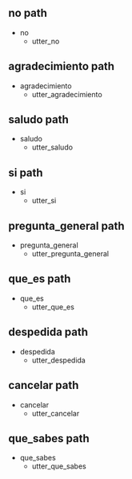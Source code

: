 ## no path
* no 
  - utter_no

## agradecimiento path
* agradecimiento 
  - utter_agradecimiento

## saludo path
* saludo 
  - utter_saludo

## si path
* si 
  - utter_si

## pregunta_general path
* pregunta_general 
  - utter_pregunta_general

## que_es path
* que_es 
  - utter_que_es

## despedida path
* despedida 
  - utter_despedida

## cancelar path
* cancelar 
  - utter_cancelar

## que_sabes path
* que_sabes 
  - utter_que_sabes

